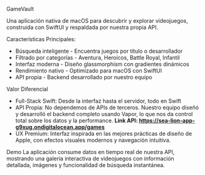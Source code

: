 GameVault

Una aplicación nativa de macOS para descubrir y explorar videojuegos, construida con SwiftUI y respaldada por nuestra propia API.

Características Principales:

- Búsqueda inteligente - Encuentra juegos por título o desarrollador
- Filtrado por categorías - Aventura, Heroícos, Battle Royal, Infantil
- Interfaz moderna - Diseño glassmorphism con gradientes dinámicos
- Rendimiento nativo - Optimizado para macOS con SwiftUI
- API propia - Backend desarrollado por nuestro equipo

Valor Diferencial
- Full-Stack Swift: Desde la interfaz hasta el servidor, todo en Swift
- API Propia: No dependemos de APIs de terceros. Nuestro equipo diseñó y desarrolló el backend completo usando Vapor, lo que nos
  da control total sobre los datos y la performance. **Link API: https://sea-lion-app-g9xug.ondigitalocean.app/games**
- UX Premium: Interfaz inspirada en las mejores prácticas de diseño de Apple, con efectos visuales modernos y navegación intuitiva.

Demo
La aplicación consume datos en tiempo real de nuestra API, mostrando una galería interactiva de videojuegos con información detallada,
imágenes y funcionalidad de búsqueda instantánea.
